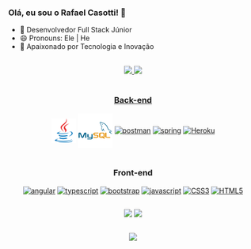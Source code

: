 

### Olá, eu sou o Rafael Casotti! 👋

- 🌱 Desenvolvedor Full Stack Júnior
- 😄 Pronouns: Ele | He
- 🔭 Apaixonado por Tecnologia e Inovação 

 <div align="center"><br>
 <div align="space-between">
  <a href="https://github.com/RafaelCasotti">
  <img height="140em" src="https://github-readme-stats.vercel.app/api?username=RafaelCasotti&show_icons=true&theme=github_dark&include_all_commits=true&count_private=true"/>
  <img height="140em" src="https://github-readme-stats.vercel.app/api/top-langs/?username=RafaelCasotti&layout=compact&langs_count=7&theme=github_dark"/>
</div>
  

 
  <div style="display: inline_block"><br>
    <h3>Back-end</h3>
 <a href="https://www.java.com" target="_blank" title="Java"><img align="center" src="https://raw.githubusercontent.com/devicons/devicon/master/icons/java/java-original.svg" alt="java" width="50" height="50"/></a> 
<a href="https://www.mysql.com/" target="_blank" title="MySQL"><img align="center" src="https://raw.githubusercontent.com/devicons/devicon/master/icons/mysql/mysql-original-wordmark.svg" alt="mysql" width="70" height="70"/></a>
<a href="https://postman.com" target="_blank" title="PostMan"><img align="center" src="https://www.vectorlogo.zone/logos/getpostman/getpostman-icon.svg" alt="postman" width=width="40" height="40"/></a> 
<a href="https://spring.io/" target="_blank" title="SpringBoot"><img align="center" src="https://www.vectorlogo.zone/logos/springio/springio-icon.svg" alt="spring" width="40" height="40"/></a>
<a href="https://id.heroku.com/login" target="_blank" title="Heroku"><img align="center" src="https://cdn.jsdelivr.net/gh/devicons/devicon/icons/heroku/heroku-plain.svg" alt="Heroku" width="40" height="40"/></a>
   <br>
   <br>
   <h3>Front-end</h3>
<a href="https://angular.io/" target="_blank" title="Angular"><img align="center" src="https://cdn.jsdelivr.net/gh/devicons/devicon/icons/angularjs/angularjs-original.svg" alt="angular" width="40" height="40"/></a>
<a href="https://www.typescriptlang.org/" target="_blank" title="TypeScript"><img align="center" src="https://cdn.jsdelivr.net/gh/devicons/devicon/icons/typescript/typescript-plain.svg" alt="typescript" width="40" height="40"/></a>
<a href="https://getbootstrap.com/" target="_blank" title="Bootstrap"><img align="center" src="https://cdn.jsdelivr.net/gh/devicons/devicon/icons/bootstrap/bootstrap-plain-wordmark.svg" alt="bootstrap" width="40" height="40"/></a>
<a href="https://www.javascript.com/" target="_blank" title="JS"><img align="center" src="https://cdn.jsdelivr.net/gh/devicons/devicon/icons/javascript/javascript-plain.svg" alt="javascript" width="40" height="40"/></a>
<a href="https://developer.mozilla.org/pt-BR/docs/Web/CSS" target="_blank" title="CSS3"><img align="center" src="https://cdn.jsdelivr.net/gh/devicons/devicon/icons/css3/css3-plain-wordmark.svg" alt="CSS3" width="40" height="40"/></a>
<a href="https://developer.mozilla.org/pt-BR/docs/Web/HTML" target="_blank" title="HTML5"><img align="center" src="https://cdn.jsdelivr.net/gh/devicons/devicon/icons/html5/html5-plain-wordmark.svg" alt="HTML5" width="40" height="40"/></a>

</div>
  
 ##
  
[<img src="https://img.shields.io/badge/linkedin-%230077B5.svg?&style=for-the-badge&logo=linkedin&logoColor=white" />](https://www.linkedin.com/in/rafaelsantoscasotti//) 
 <a href = "mailto:rafa_scasotti@hotmail.com"><img src="https://img.shields.io/badge/Microsoft_Outlook-0078D4?style=for-the-badge&logo=microsoft-outlook&logoColor=white" target="_blank"></a></div>
 
 ##
 <p align="center">   <img alingn="center" src="https://profile-counter.glitch.me/RafaelCasotti/count.svg" /></p>
